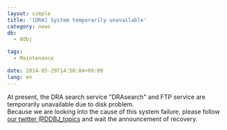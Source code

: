```yaml
---
layout: simple
title: '[DRA] System temporarily unavailable'
category: news
db:
  - ddbj

tags:
  - Maintenance

date: 2014-05-29T14:50:04+09:00
lang: en
---
```


<p>At present, the DRA search service "DRAsearch" and FTP service are temporarily unavailable due to disk problem. <br>Because we are looking into the cause of this system failure, please follow <a href="https://twitter.com/DDBJ_topics">our twitter @DDBJ_topics</a> and wait the announcement of recovery.</p>
